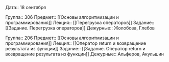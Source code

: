 Дата::  18 сентября

Группа:: 306
Предмет:: [[Основы алгоритмизации и программирования]]
Лекция:: [[Перегрузка операторов]]
Задание:: [[Задание. Перегрузка операторов]]
Дежурные:: Жолобова, Глебов

Группа:: 206
Предмет:: [[Основы алгоритмизации и программирования]]
Лекция:: [[Оператор return и возвращение результата из функции]]
Задание:: [[Задание. Оператор return и возвращение результата из функции]]
Дежурные:: Альферов, Акульшин